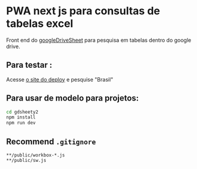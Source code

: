 

# PWA next js para consultas de tabelas excel 

  Front end do <a href="https://github.com/ecrseer/googleDriveSheet">googleDriveSheet</a> para pesquisa em tabelas dentro do google drive.

## Para testar : 
Acesse  <a href="https://gd-sheet-y2.vercel.app/">o site do deploy</a> e pesquise "Brasil"

## Para usar de modelo para projetos:

``` bash
cd gdsheety2
npm install
npm run dev
```

## Recommend `.gitignore`

```
**/public/workbox-*.js
**/public/sw.js
```



